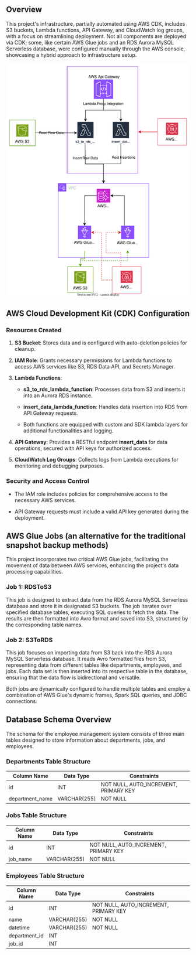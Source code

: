 Overview
---------------------------------------------

This project's infrastructure, partially automated using AWS CDK, includes S3 buckets, Lambda functions, 
API Gateway, and CloudWatch log groups, with a focus on streamlining deployment. 
Not all components are deployed via CDK; 
some, like certain AWS Glue jobs and an RDS Aurora MySQL Serverless database, 
were configured manually through the AWS console, showcasing a hybrid approach to infrastructure setup. 

<p align="center">
  <img src="docs/init.drawio.svg" alt="Diagram Description">
</p>

## AWS Cloud Development Kit (CDK) Configuration

### Resources Created

1.  **S3 Bucket**: Stores data and is configured with auto-deletion policies for cleanup.
    
2.  **IAM Role**: Grants necessary permissions for Lambda functions to access AWS services like S3, RDS Data API, and Secrets Manager.
    
3.  **Lambda Functions**:
    
    *   **s3\_to\_rds\_lambda\_function**: Processes data from S3 and inserts it into an Aurora RDS instance.
        
    *   **insert\_data\_lambda\_function**: Handles data insertion into RDS from API Gateway requests.
        
    *   Both functions are equipped with custom and SDK lambda layers for additional functionalities and logging.
        
4.  **API Gateway**: Provides a RESTful endpoint **insert\_data** for data operations, secured with API keys for authorized access.
    
5.  **CloudWatch Log Groups**: Collects logs from Lambda executions for monitoring and debugging purposes.
    

### Security and Access Control

*   The IAM role includes policies for comprehensive access to the necessary AWS services.
    
*   API Gateway requests must include a valid API key generated during the deployment.


AWS Glue Jobs (an alternative for the traditional snapshot backup methods)
---------------------------

This project incorporates two critical AWS Glue jobs, facilitating the movement of data between AWS services, enhancing the project's data processing capabilities.

### Job 1: RDSToS3

This job is designed to extract data from the RDS Aurora MySQL Serverless database and store it in designated S3 buckets. The job iterates over specified database tables, executing SQL queries to fetch the data. The results are then formatted into Avro format and saved into S3, structured by the corresponding table names.

### Job 2: S3ToRDS

This job focuses on importing data from S3 back into the RDS Aurora MySQL Serverless database. It reads Avro formatted files from S3, representing data from different tables like departments, employees, and jobs. Each data set is then inserted into its respective table in the database, ensuring that the data flow is bidirectional and versatile.

Both jobs are dynamically configured to handle multiple tables and employ a combination of AWS Glue's dynamic frames, Spark SQL queries, and JDBC connections.


## Database Schema Overview

The schema for the employee management system consists of three main tables designed to store information about departments, jobs, and employees.

### Departments Table Structure

| Column Name     | Data Type        | Constraints                  |
|-----------------|------------------|------------------------------|
| id              | INT              | NOT NULL, AUTO_INCREMENT, PRIMARY KEY |
| department_name | VARCHAR(255)     | NOT NULL                     |

### Jobs Table Structure

| Column Name | Data Type    | Constraints                  |
|-------------|--------------|------------------------------|
| id          | INT          | NOT NULL, AUTO_INCREMENT, PRIMARY KEY |
| job_name    | VARCHAR(255) | NOT NULL                     |

### Employees Table Structure

| Column Name   | Data Type    | Constraints                  |
|---------------|--------------|------------------------------|
| id            | INT          | NOT NULL, AUTO_INCREMENT, PRIMARY KEY |
| name          | VARCHAR(255) | NOT NULL                     |
| datetime      | VARCHAR(255) | NOT NULL                     |
| department_id | INT          |                              |
| job_id        | INT          |                              |

